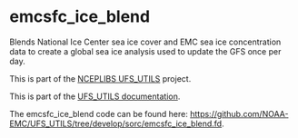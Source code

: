 
# emcsfc_ice_blend

Blends National Ice Center sea ice cover and EMC sea ice concentration
data to create a global sea ice analysis used to update the GFS once
per day.
  
This is part of the [NCEPLIBS
UFS_UTILS](https://github.com/NOAA-EMC/UFS_UTILS) project.

This is part of the <a href="../index.html">UFS_UTILS documentation</a>.

The emcsfc_ice_blend code can be found here:
https://github.com/NOAA-EMC/UFS_UTILS/tree/develop/sorc/emcsfc_ice_blend.fd.

